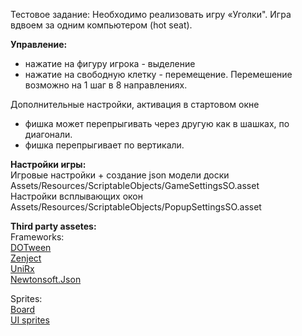 Тестовое задание: Необходимо реализовать игру «Уголки". Игра вдвоем за одним компьютером (hot seat).

**Управление:**
- нажатие на фигуру игрока - выделение
- нажатие на свободную клетку - перемещение. Перемешение возможно на 1 шаг в 8 направлениях.

Дополнительные настройки, активация в стартовом окне
- фишка может перепрыгивать через другую как в шашках, по диагонали.
- фишка перепрыгивает по вертикали.

**Настройки игры:<br />**
Игровые настройки + создание json модели доски<br />
Assets/Resources/ScriptableObjects/GameSettingsSO.asset<br />
Настройки всплывающих окон<br />
Assets/Resources/ScriptableObjects/PopupSettingsSO.asset

**Third party assetes:<br />**
Frameworks:<br />
[DOTween](http://dotween.demigiant.com/)<br />
[Zenject](https://github.com/modesttree/Zenject)<br />
[UniRx](https://github.com/neuecc/UniRx)<br />
[Newtonsoft.Json](https://github.com/jilleJr/Newtonsoft.Json-for-Unity)<br />

Sprites:<br />
[Board](https://gamesupply.itch.io/basic-chess-asset)<br />
[UI sprites](https://www.kenney.nl/assets/ui-pack)
